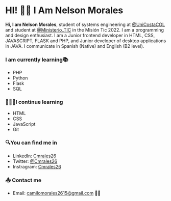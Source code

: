 # HI! 👋🏻 I Am Nelson Morales

**Hi, I am Nelson Morales**, student of systems engineering at [@UniCostaCOL](https://twitter.com/UniCostaCOL "@UniCostaCOL") and student at [@Ministerio_TIC](https://twitter.com/Ministerio_TIC "@Ministerio_TIC") in the Misión Tic 2022. I am a programming and design enthusiast. I am a Junior frontend developer in HTML, CSS, JAVASCRIPT, FLASK and PHP, and Junior developer of desktop applications in JAVA. I communicate in Spanish (Native) and English (B2 level).

###  I am currently learning📚
- PHP
- Python
- Flask
- SQL

### 👩🏻‍💻I continue learning
- HTML
- CSS
- JavaScript
- Git

### 🔍You can find me in
- LinkedIn: [Cmrales26](https://www.linkedin.com/in/cmrales26/ "Cmrales26")
- Twitter: [@Cmrales26](https://twitter.com/Cmrales26 "Twitter")
- Instragram: [Cmrales26](https://www.instagram.com/Cmrales26/ "@Cmrales26")

### 📤 Contact me
- Email: [camilomorales2615@gmail.com](mailto:camilomorales2615@gmail.com) ✌🏻


